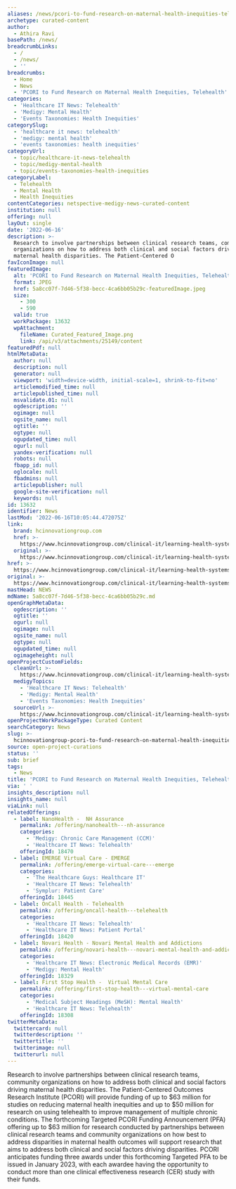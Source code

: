 ```yaml
---
aliases: /news/pcori-to-fund-research-on-maternal-health-inequities-telehealth
archetype: curated-content
author:
  - Athira Ravi
basePath: /news/
breadcrumbLinks:
  - /
  - /news/
  - ''
breadcrumbs:
  - Home
  - News
  - 'PCORI to Fund Research on Maternal Health Inequities, Telehealth'
categories:
  - 'Healthcare IT News: Telehealth'
  - 'Medigy: Mental Health'
  - 'Events Taxonomies: Health Inequities'
categorySlug:
  - 'healthcare it news: telehealth'
  - 'medigy: mental health'
  - 'events taxonomies: health inequities'
categoryUrl:
  - topic/healthcare-it-news-telehealth
  - topic/medigy-mental-health
  - topic/events-taxonomies-health-inequities
categoryLabel:
  - Telehealth
  - Mental Health
  - Health Inequities
contentCategories: netspective-medigy-news-curated-content
institution: null
offering: null
layOut: single
date: '2022-06-16'
description: >-
  Research to involve partnerships between clinical research teams, community
  organizations on how to address both clinical and social factors driving
  maternal health disparities. The Patient-Centered O
favIconImage: null
featuredImage:
  alt: 'PCORI to Fund Research on Maternal Health Inequities, Telehealth'
  format: JPEG
  href: 5a8cc07f-7d46-5f38-becc-4ca6bb05b29c-featuredImage.jpeg
  size:
    - 300
    - 590
  valid: true
  workPackage: 13632
  wpAttachment:
    fileName: Curated_Featured_Image.png
    link: /api/v3/attachments/25149/content
featuredPdf: null
htmlMetaData:
  author: null
  description: null
  generator: null
  viewport: 'width=device-width, initial-scale=1, shrink-to-fit=no'
  articlemodified_time: null
  articlepublished_time: null
  msvalidate.01: null
  ogdescription: ''
  ogimage: null
  ogsite_name: null
  ogtitle: ''
  ogtype: null
  ogupdated_time: null
  ogurl: null
  yandex-verification: null
  robots: null
  fbapp_id: null
  oglocale: null
  fbadmins: null
  articlepublisher: null
  google-site-verification: null
  keywords: null
id: 13632
identifier: News
lastMod: '2022-06-16T10:05:44.472075Z'
link:
  brand: hcinnovationgroup.com
  href: >-
    https://www.hcinnovationgroup.com/clinical-it/learning-health-systems-research/news/21271177/pcori-to-fund-research-on-maternal-health-inequities-telehealth
  original: >-
    https://www.hcinnovationgroup.com/clinical-it/learning-health-systems-research/news/21271177/pcori-to-fund-research-on-maternal-health-inequities-telehealth
href: >-
  https://www.hcinnovationgroup.com/clinical-it/learning-health-systems-research/news/21271177/pcori-to-fund-research-on-maternal-health-inequities-telehealth
original: >-
  https://www.hcinnovationgroup.com/clinical-it/learning-health-systems-research/news/21271177/pcori-to-fund-research-on-maternal-health-inequities-telehealth
mastHead: NEWS
mdName: 5a8cc07f-7d46-5f38-becc-4ca6bb05b29c.md
openGraphMetaData:
  ogdescription: ''
  ogtitle: ''
  ogurl: null
  ogimage: null
  ogsite_name: null
  ogtype: null
  ogupdated_time: null
  ogimageheight: null
openProjectCustomFields:
  cleanUrl: >-
    https://www.hcinnovationgroup.com/clinical-it/learning-health-systems-research/news/21271177/pcori-to-fund-research-on-maternal-health-inequities-telehealth
  medigyTopics:
    - 'Healthcare IT News: Telehealth'
    - 'Medigy: Mental Health'
    - 'Events Taxonomies: Health Inequities'
  sourceUrl: >-
    https://www.hcinnovationgroup.com/clinical-it/learning-health-systems-research/news/21271177/pcori-to-fund-research-on-maternal-health-inequities-telehealth
openProjectWorkPackageType: Curated Content
searchCategory: News
slug: >-
  hcinnovationgroup-pcori-to-fund-research-on-maternal-health-inequities-telehealth
source: open-project-curations
status: ''
sub: brief
tags:
  - News
title: 'PCORI to Fund Research on Maternal Health Inequities, Telehealth'
via: ' '
insights_description: null
insights_name: null
viaLink: null
relatedOfferings:
  - label: NanoHealth -  NH Assurance
    permalink: /offering/nanohealth---nh-assurance
    categories:
      - 'Medigy: Chronic Care Management (CCM)'
      - 'Healthcare IT News: Telehealth'
    offeringId: 18470
  - label: EMERGE Virtual Care - EMERGE
    permalink: /offering/emerge-virtual-care---emerge
    categories:
      - 'The Healthcare Guys: Healthcare IT'
      - 'Healthcare IT News: Telehealth'
      - 'Symplur: Patient Care'
    offeringId: 18445
  - label: OnCall Health - Telehealth
    permalink: /offering/oncall-health---telehealth
    categories:
      - 'Healthcare IT News: Telehealth'
      - 'Healthcare IT News: Patient Portal'
    offeringId: 18420
  - label: Novari Health - Novari Mental Health and Addictions
    permalink: /offering/novari-health---novari-mental-health-and-addictions
    categories:
      - 'Healthcare IT News: Electronic Medical Records (EMR)'
      - 'Medigy: Mental Health'
    offeringId: 18329
  - label: First Stop Health -  Virtual Mental Care
    permalink: /offering/first-stop-health---virtual-mental-care
    categories:
      - 'Medical Subject Headings (MeSH): Mental Health'
      - 'Healthcare IT News: Telehealth'
    offeringId: 18308
twitterMetaData:
  twittercard: null
  twitterdescription: ''
  twittertitle: ''
  twitterimage: null
  twitterurl: null
---
```

<p>Research to involve partnerships between clinical research teams, community organizations on how to address both clinical and social factors driving maternal health disparities. The Patient-Centered Outcomes Research Institute (PCORI) will provide funding of up to $63 million for studies on reducing maternal health inequities and up to $50 million for research on using telehealth to improve management of multiple chronic conditions.
The forthcoming Targeted PCORI Funding Announcement (PFA) offering up to $63 million for research conducted by partnerships between clinical research teams and community organizations on how best to address disparities in maternal health outcomes will support research that aims to address both clinical and social factors driving disparities.
PCORI anticipates funding three awards under this forthcoming Targeted PFA to be issued in January 2023, with each awardee having the opportunity to conduct more than one clinical effectiveness research (CER) study with their funds.</p>